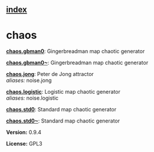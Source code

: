 [index](index.html) 
---

# chaos




[**chaos.gbman0**](chaos.gbman0.html): Gingerbreadman map chaotic generator 

[**chaos.gbman0~**](chaos.gbman0~.html): Gingerbreadman map chaotic generator 

[**chaos.jong**](chaos.jong.html): Peter de Jong attractor <br>
_aliases:_ noise.jong


[**chaos.logistic**](chaos.logistic.html): Logistic map chaotic generator <br>
_aliases:_ noise.logistic


[**chaos.std0**](chaos.std0.html): Standard map chaotic generator 

[**chaos.std0~**](chaos.std0~.html): Standard map chaotic generator 


**Version:** 0.9.4

**License:** GPL3

